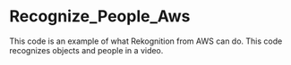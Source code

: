 # Recognize_People_Aws
This code is an example of what Rekognition from AWS can do. This code recognizes objects and people in a video.
